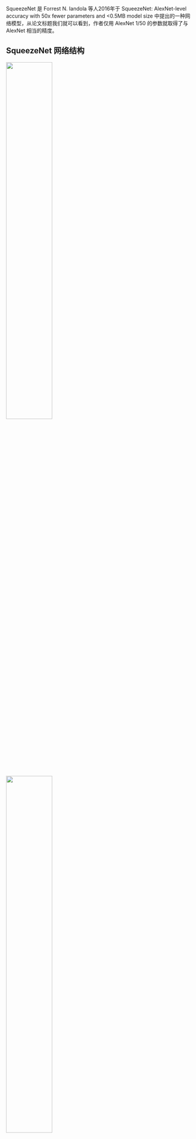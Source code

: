 SqueezeNet 是 Forrest N. Iandola 等人2016年于 SqueezeNet: AlexNet-level accuracy with 50x fewer parameters and <0.5MB model size 中提出的一种网络模型，从论文标题我们就可以看到，作者仅用 AlexNet 1/50 的参数就取得了与 AlexNet 相当的精度。

## SqueezeNet 网络结构


<img src=https://s2.loli.net/2024/05/08/2SDOkNIYF1ewB5R.png width='50%'>


<img src=https://s2.loli.net/2024/05/08/XIlaTGs7qYobVNO.png width='50%'>